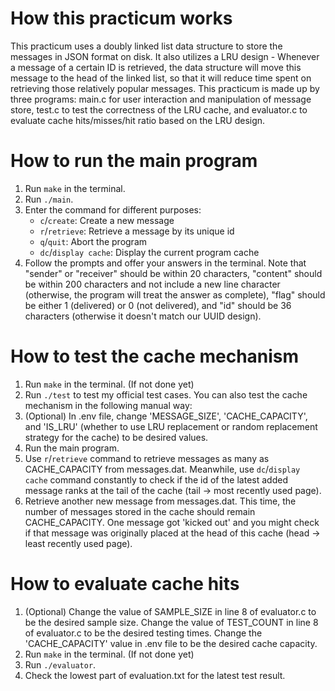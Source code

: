 # How this practicum works
This practicum uses a doubly linked list data structure to store the messages in JSON format on disk. It also utilizes a LRU design - Whenever a message of a certain ID is retrieved, the data structure will move this message to the head of the linked list, so that it will reduce time spent on retrieving those relatively popular messages. This practicum is made up by three programs: main.c for user interaction and manipulation of message store, test.c to test the correctness of the LRU cache, and evaluator.c to evaluate cache hits/misses/hit ratio based on the LRU design.

# How to run the main program
1.  Run `make` in the terminal.
2.  Run `./main`.
3.  Enter the command for different purposes:
    * `c`/`create`: Create a new message
    * `r`/`retrieve`: Retrieve a message by its unique id
    * `q`/`quit`: Abort the program
    * `dc`/`display cache`: Display the current program cache
4.  Follow the prompts and offer your answers in the terminal. Note that "sender" or "receiver" should be within 20 characters, "content" should be within 200 characters and not include a new line character (otherwise, the program will treat the answer as complete), "flag" should be either 1 (delivered) or 0 (not delivered), and "id" should be 36 characters (otherwise it doesn't match our UUID design).

# How to test the cache mechanism
1.  Run `make` in the terminal. (If not done yet)
2.  Run `./test` to test my official test cases. You can also test the cache mechanism in the following manual way:
3.  (Optional) In .env file, change 'MESSAGE_SIZE', 'CACHE_CAPACITY', and 'IS_LRU' (whether to use LRU replacement or random replacement strategy for the cache) to be desired values.
4.  Run the main program.
5.  Use `r`/`retrieve` command to retrieve messages as many as CACHE_CAPACITY from messages.dat. Meanwhile, use `dc`/`display cache` command constantly to check if the id of the latest added message ranks at the tail of the cache (tail -> most recently used page).
6.  Retrieve another new message from messages.dat. This time, the number of messages stored in the cache should remain CACHE_CAPACITY. One message got 'kicked out' and you might check if that message was originally placed at the head of this cache (head -> least recently used page).

# How to evaluate cache hits
1.  (Optional) Change the value of SAMPLE_SIZE in line 8 of evaluator.c to be the desired sample size. Change the value of TEST_COUNT in line 8 of evaluator.c to be the desired testing times. Change the 'CACHE_CAPACITY' value in .env file to be the desired cache capacity.
2.  Run `make` in the terminal. (If not done yet)
3.  Run `./evaluator`.
4.  Check the lowest part of evaluation.txt for the latest test result.
